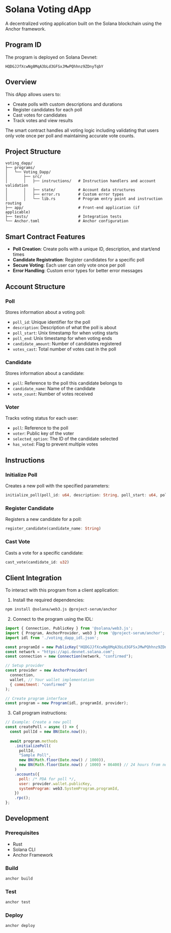 # Solana Voting dApp

A decentralized voting application built on the Solana blockchain using the Anchor framework.

## Program ID

The program is deployed on Solana Devnet:
```
HQDGJJfXcwNg8MqA3bLd3GFSxJMwPQhhnz9ZDnyTqbY
```

## Overview

This dApp allows users to:
- Create polls with custom descriptions and durations
- Register candidates for each poll
- Cast votes for candidates
- Track votes and view results

The smart contract handles all voting logic including validating that users only vote once per poll and maintaining accurate vote counts.

## Project Structure

```
voting_dapp/
├── programs/
│   └── Voting_Dapp/
│       ├── src/
│       │   ├── instructions/   # Instruction handlers and account validation
│       │   ├── state/          # Account data structures
│       │   ├── error.rs        # Custom error types
│       │   └── lib.rs          # Program entry point and instruction routing
├── app/                        # Front-end application (if applicable)
├── tests/                      # Integration tests
└── Anchor.toml                 # Anchor configuration
```

## Smart Contract Features

- **Poll Creation**: Create polls with a unique ID, description, and start/end times
- **Candidate Registration**: Register candidates for a specific poll
- **Secure Voting**: Each user can only vote once per poll
- **Error Handling**: Custom error types for better error messages

## Account Structure

### Poll
Stores information about a voting poll:
- `poll_id`: Unique identifier for the poll
- `description`: Description of what the poll is about
- `poll_start`: Unix timestamp for when voting starts
- `poll_end`: Unix timestamp for when voting ends
- `candidate_amount`: Number of candidates registered
- `votes_cast`: Total number of votes cast in the poll

### Candidate
Stores information about a candidate:
- `poll`: Reference to the poll this candidate belongs to
- `candidate_name`: Name of the candidate
- `vote_count`: Number of votes received

### Voter
Tracks voting status for each user:
- `poll`: Reference to the poll
- `voter`: Public key of the voter
- `selected_option`: The ID of the candidate selected
- `has_voted`: Flag to prevent multiple votes

## Instructions

### Initialize Poll
Creates a new poll with the specified parameters:
```rust
initialize_poll(poll_id: u64, description: String, poll_start: u64, poll_end: u64)
```

### Register Candidate
Registers a new candidate for a poll:
```rust
register_candidate(candidate_name: String)
```

### Cast Vote
Casts a vote for a specific candidate:
```rust
cast_vote(candidate_id: u32)
```

## Client Integration

To interact with this program from a client application:

1. Install the required dependencies:
```bash
npm install @solana/web3.js @project-serum/anchor
```

2. Connect to the program using the IDL:
```javascript
import { Connection, PublicKey } from '@solana/web3.js';
import { Program, AnchorProvider, web3 } from '@project-serum/anchor';
import idl from './voting_dapp_idl.json';

const programId = new PublicKey("HQDGJJfXcwNg8MqA3bLd3GFSxJMwPQhhnz9ZDnyTqbY");
const network = "https://api.devnet.solana.com";
const connection = new Connection(network, "confirmed");

// Setup provider
const provider = new AnchorProvider(
  connection, 
  wallet, // Your wallet implementation
  { commitment: "confirmed" }
);

// Create program interface
const program = new Program(idl, programId, provider);
```

3. Call program instructions:
```javascript
// Example: Create a new poll
const createPoll = async () => {
  const pollId = new BN(Date.now());
  
  await program.methods
    .initializePoll(
      pollId,
      "Sample Poll",
      new BN(Math.floor(Date.now() / 1000)),
      new BN(Math.floor(Date.now() / 1000) + 86400) // 24 hours from now
    )
    .accounts({
      poll: /* PDA for poll */,
      user: provider.wallet.publicKey,
      systemProgram: web3.SystemProgram.programId,
    })
    .rpc();
};
```

## Development

### Prerequisites
- Rust
- Solana CLI
- Anchor Framework

### Build
```bash
anchor build
```

### Test
```bash
anchor test
```

### Deploy
```bash
anchor deploy
```

